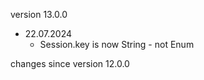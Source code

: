 
version 13.0.0
- 22.07.2024
  - Session.key is now String - not Enum

changes since version 12.0.0

